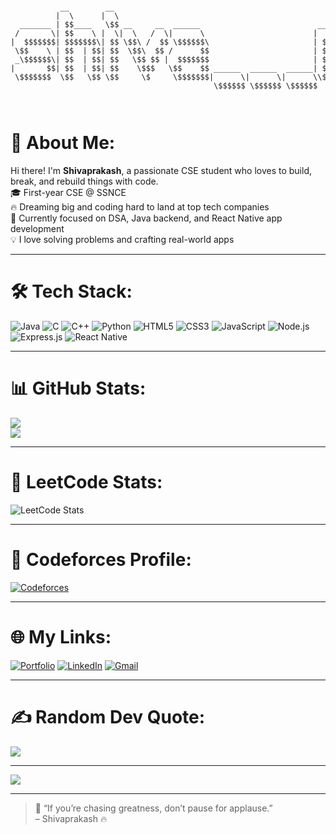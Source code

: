 <!-- ASCII Banner -->
<pre style="font-size:12px; text-align:center;">
           __        __                                                                
          |  \      |  \                                                               
  _______ | $$____   \$$ __     __  ______                          _______    ______  
 /       \| $$    \ |  \|  \   /  \|      \                        |       \  /      \ 
|  $$$$$$$| $$$$$$$\| $$ \$$\ /  $$ \$$$$$$\                       | $$$$$$$\|  $$$$$$\ 
 \$$    \ | $$  | $$| $$  \$$\  $$ /      $$                       | $$  | $$| $$  | $$
 _\$$$$$$\| $$  | $$| $$   \$$ $$ |  $$$$$$$                       | $$  | $$| $$__/ $$
|       $$| $$  | $$| $$    \$$$   \$$    $$ ______  ______  ______| $$  | $$| $$    $$
 \$$$$$$$  \$$   \$$ \$$     \$     \$$$$$$$|      \|      \|      \\$$   \$$| $$$$$$$ 
                                             \$$$$$$ \$$$$$$ \$$$$$$         | $$      
                                                                             | $$      
                                                                              \$$        
</pre>

<!-- Intro -->
# 💫 About Me:
Hi there! I'm **Shivaprakash**, a passionate CSE student who loves to build, break, and rebuild things with code.  
🎓 First-year CSE @ SSNCE  
🔥 Dreaming big and coding hard to land at top tech companies  
🧠 Currently focused on DSA, Java backend, and React Native app development  
💡 I love solving problems and crafting real-world apps

---

# 🛠️ Tech Stack:
![Java](https://img.shields.io/badge/Java-ED8B00?style=for-the-badge&logo=openjdk&logoColor=white)
![C](https://img.shields.io/badge/C-00599C?style=for-the-badge&logo=c&logoColor=white)
![C++](https://img.shields.io/badge/C++-00599C?style=for-the-badge&logo=c%2B%2B&logoColor=white)
![Python](https://img.shields.io/badge/Python-FFD43B?style=for-the-badge&logo=python&logoColor=darkgreen)
![HTML5](https://img.shields.io/badge/HTML5-E34F26?style=for-the-badge&logo=html5&logoColor=white)
![CSS3](https://img.shields.io/badge/CSS3-1572B6?style=for-the-badge&logo=css3&logoColor=white)
![JavaScript](https://img.shields.io/badge/JavaScript-F7DF1E?style=for-the-badge&logo=javascript&logoColor=black)
![Node.js](https://img.shields.io/badge/Node.js-339933?style=for-the-badge&logo=nodedotjs&logoColor=white)
![Express.js](https://img.shields.io/badge/Express.js-404D59?style=for-the-badge)
![React Native](https://img.shields.io/badge/React_Native-20232A?style=for-the-badge&logo=react&logoColor=61DAFB)

---

# 📊 GitHub Stats:
![](https://github-readme-stats.vercel.app/api?username=Shivaprakash-NP&theme=tokyonight&hide_border=false&include_all_commits=true&count_private=true)  
![](https://github-readme-stats.vercel.app/api/top-langs/?username=Shivaprakash-NP&theme=tokyonight&hide_border=false&layout=compact)

---

# 🧠 LeetCode Stats:
![LeetCode Stats](https://leetcard.jacoblin.cool/shiva___np?theme=dark&font=Karma&ext=activity)

---

# 🚀 Codeforces Profile:
[![Codeforces](https://cf.leed.at?id=shiva___np)](https://codeforces.com/profile/shiva___np)

---

# 🌐 My Links:
[![Portfolio](https://img.shields.io/badge/Portfolio-121212?style=for-the-badge&logo=google-chrome&logoColor=white)](https://shivaprakash-np.github.io/Portfolio/)
[![LinkedIn](https://img.shields.io/badge/LinkedIn-blue?style=for-the-badge&logo=linkedin)](https://linkedin.com/in/your-linkedin)
[![Gmail](https://img.shields.io/badge/Gmail-D14836?style=for-the-badge&logo=gmail&logoColor=white)](mailto:your_email@gmail.com)

---

# ✍️ Random Dev Quote:
![](https://quotes-github-readme.vercel.app/api?type=horizontal&theme=dark)

---

[![](https://visitcount.itsvg.in/api?id=Shivaprakash-NP&icon=0&color=6)](https://visitcount.itsvg.in)

---

> 💬 “If you’re chasing greatness, don’t pause for applause.”  
> – Shivaprakash 🔥

<!-- End of README -->
